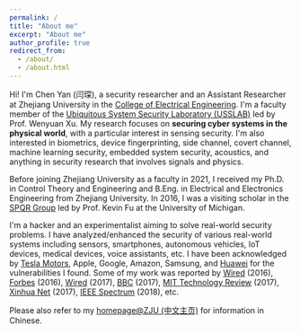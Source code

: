 ```yaml
---
permalink: /
title: "About me"
excerpt: "About me"
author_profile: true
redirect_from: 
  - /about/
  - /about.html
---
```


Hi! I'm Chen Yan (闫琛), a security researcher and an Assistant Researcher at Zhejiang University in the [College of Electrical Engineering](http://ee.zju.edu.cn/englishee/main.htm). I'm a faculty member of the [Ubiquitous System Security Laboratory (USSLAB)](http://usslab.org/) led by Prof. Wenyuan Xu.
My research focuses on **securing cyber systems in the physical world**, with a particular interest in sensing security.
I'm also interested in biometrics, device fingerprinting, side channel, covert channel, machine learning security, embedded system security, acoustics, and anything in security research that involves signals and physics. 

Before joining Zhejiang University as a faculty in 2021, I received my Ph.D. in Control Theory and Engineering and B.Eng. in Electrical and Electronics Engineering from Zhejiang University. In 2016, I was a visiting scholar in the [SPQR Group](https://spqrlab1.github.io/index.html) led by Prof. Kevin Fu at the University of Michigan.

I'm a hacker and an experimentalist aiming to solve real-world security problems.
I have analyzed/enhanced the security of various real-world systems including sensors, smartphones, autonomous vehicles, IoT devices, medical devices, voice assistants, etc. I have been acknowledged by [Tesla Motors](https://www.tesla.com/product-security), Apple, Google, Amazon, Samsung, and [Huawei](https://www.huawei.com/cn/psirt/security-notices/2017/huawei-sn-20170907-01-dolphinattack-cn) for the vulnerabilities I found. Some of my work was reported by 
[Wired](https://www.wired.com/2016/08/hackers-fool-tesla-ss-autopilot-hide-spoof-obstacles/) (2016),
[Forbes](http://www.forbes.com/sites/thomasbrewster/2016/08/04/tesla-autopilot-hack-crash/#235519f6dc93) (2016),
[Wired](https://www.wired.com/story/security-roundup-germany-election-software-is-hackable) (2017),
[BBC](http://www.bbc.com/news/technology-41188557) (2017),
[MIT Technology Review](https://www.technologyreview.com/s/608825/secret-ultrasonic-commands-can-control-your-smartphone-say-researchers/) (2017),
[Xinhua Net](http://www.xinhuanet.com/fortune/2017-10/31/c_1121881819.htm) (2017),
[IEEE Spectrum](https://spectrum.ieee.org/semiconductors/devices/finally-a-likely-explanation-for-the-sonic-weapon-used-at-the-us-embassy-in-cuba) (2018),
etc.


Please also refer to my [homepage@ZJU (中文主页)](https://person.zju.edu.cn/cyan) for information in Chinese.


<!-- For more info
------
More info about configuring academicpages can be found in [the guide](https://academicpages.github.io/markdown/). The [guides for the Minimal Mistakes theme](https://mmistakes.github.io/minimal-mistakes/docs/configuration/) (which this theme was forked from) might also be helpful. -->
